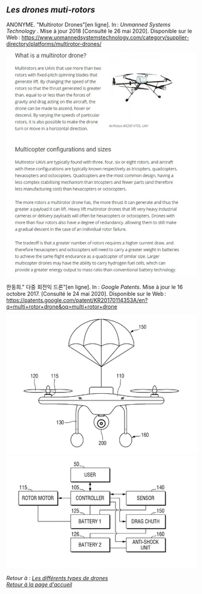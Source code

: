 ## <span style= "color=#8A2BE2">*Les drones muti-rotors*</span>

ANONYME. "Multirotor Drones"[en ligne]. In : *Unmanned Systems Technology* . Mise à jour 2018 [Consulté le 26 mai 2020]. Disponible sur le Web : <https://www.unmannedsystemstechnology.com/category/supplier-directory/platforms/multirotor-drones/>

![scmultirortorex](images/multirotor.jpg)

한동희." 다중 회전익 드론"[en ligne]. In : *Google Patents*. Mise à jour le 16 octobre 2017. [Consulté le 24 mai 2020]. Disponible sur le Web : <https://patents.google.com/patent/KR20170114353A/en?q=multi+rotor+drone&oq=multi+rotor+drone> 

![scmultirotors](images/schema1.jpg)
![scmultirotors](images/schema2.jpg)


*Retour à : [Les différents types de drones](cm.md)*  
[*Retour à la page d'accueil*](index.md)
